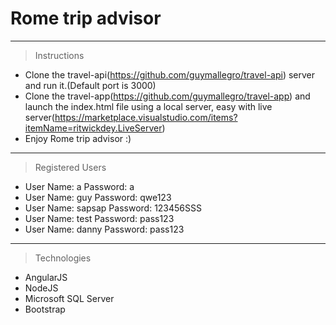 # Rome trip advisor

---

> Instructions

- Clone the travel-api(https://github.com/guymallegro/travel-api) server and run it.(Default port is 3000)
- Clone the travel-app(https://github.com/guymallegro/travel-app) and launch the index.html file using a local server, easy with
  live server(https://marketplace.visualstudio.com/items?itemName=ritwickdey.LiveServer)
- Enjoy Rome trip advisor :)

---

> Registered Users

- User Name: a         Password: a
- User Name: guy       Password: qwe123
- User Name: sapsap    Password: 123456SSS
- User Name: test      Password: pass123
- User Name: danny     Password: pass123

---

> Technologies

- AngularJS
- NodeJS
- Microsoft SQL Server
- Bootstrap
